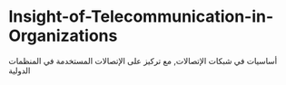 # Insight-of-Telecommunication-in-Organizations
أساسيات في شبكات الإتصالات, مع تركيز على الإتصالات المستخدمة في المنظمات الدولية 
